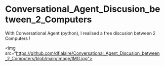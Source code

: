 # Conversational_Agent_Discusion_between_2_Computers
With Conversational Agent (python), I realised a free discusion between 2 Computers !

<img src=“https://github.com/dfialaire/Conversational_Agent_Discusion_between_2_Computers/blob/main/Image/IMG.jpg">


